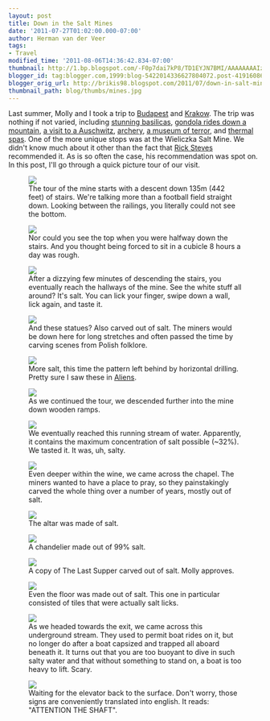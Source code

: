 ```yaml
---
layout: post
title: Down in the Salt Mines
date: '2011-07-27T01:02:00.000-07:00'
author: Herman van der Veer
tags:
- Travel
modified_time: '2011-08-06T14:36:42.834-07:00'
thumbnail: http://1.bp.blogspot.com/-F0p7dai7kP8/TD1EYJN7BMI/AAAAAAAAIzQ/S1YywKiCoDI/s72-c/IMG_8696.JPG
blogger_id: tag:blogger.com,1999:blog-5422014336627804072.post-4191608645005575643
blogger_orig_url: http://brikis98.blogspot.com/2011/07/down-in-salt-mines.html
thumbnail_path: blog/thumbs/mines.jpg
---
```


Last summer, Molly and I took a trip to 
[Budapest](https://picasaweb.google.com/brikis98/Budapest) and 
[Krakow](https://picasaweb.google.com/brikis98/Krakow#). The trip was nothing 
if not varied, including [stunning 
basilicas](https://picasaweb.google.com/brikis98/Krakow#5493621923400853458), 
[gondola rides down a 
mountain](https://picasaweb.google.com/brikis98/Krakow#5493622408512286434), 
[a visit to a 
Auschwitz](https://picasaweb.google.com/brikis98/Krakow#5493622254478291634), 
[archery](https://picasaweb.google.com/brikis98/Budapest#5493280685289557954), 
[a museum of 
terror](https://picasaweb.google.com/brikis98/Budapest#5493279341171127714), 
and [thermal 
spas](https://picasaweb.google.com/brikis98/Budapest#5493280498869470354). One 
of the more unique stops was at the Wieliczka Salt Mine. We didn't know much 
about it other than the fact that [Rick 
Steves](http://www.amazon.com/dp/159880104X?ref=hello-startup-20) 
recommended it. As is so often the case, his recommendation was spot on. In 
this post, I'll go through a quick picture tour of our visit. 

<figure>
  <a href="http://1.bp.blogspot.com/-F0p7dai7kP8/TD1EYJN7BMI/AAAAAAAAIzQ/S1YywKiCoDI/s1600/IMG_8696.JPG" target="_blank">
    <img src="http://1.bp.blogspot.com/-F0p7dai7kP8/TD1EYJN7BMI/AAAAAAAAIzQ/S1YywKiCoDI/s400/IMG_8696.JPG">
  </a>
  <figcaption>The tour of the mine starts with a descent down 135m (442 feet) of stairs. We're talking more than a football field straight down. Looking between the railings, you literally could not see the bottom.</figcaption>
</figure>
<figure>
  <a href="http://4.bp.blogspot.com/-fArvlqUnc-A/TD1EYBCO46I/AAAAAAAAIzU/_pjnyVIBumw/s1600/IMG_8697.JPG" target="_blank">
    <img src="http://4.bp.blogspot.com/-fArvlqUnc-A/TD1EYBCO46I/AAAAAAAAIzU/_pjnyVIBumw/s400/IMG_8697.JPG">
  </a>
  <figcaption>Nor could you see the top when you were halfway down the stairs. And you thought being forced to sit in a cubicle 8 hours a day was rough. </figcaption>
</figure>
<figure>
  <a href="http://4.bp.blogspot.com/-mSVAV7m-Z1E/TD1EYpj-pMI/AAAAAAAAIzY/geyDF0EQgxI/s1600/IMG_8720.JPG" target="_blank">
    <img src="http://4.bp.blogspot.com/-mSVAV7m-Z1E/TD1EYpj-pMI/AAAAAAAAIzY/geyDF0EQgxI/s400/IMG_8720.JPG">
  </a>
  <figcaption>After a dizzying few minutes of descending the stairs, you eventually reach the hallways of the mine. See the white stuff all around? It's salt. You can lick your finger, swipe down a wall, lick again, and taste it.</figcaption>
</figure>
<figure>
  <a href="http://2.bp.blogspot.com/-ynDRf5U5fLg/TD1EZKMo5cI/AAAAAAAAIzk/9nk_gjoyKEw/s1600/IMG_8709.JPG" target="_blank">
    <img src="http://2.bp.blogspot.com/-ynDRf5U5fLg/TD1EZKMo5cI/AAAAAAAAIzk/9nk_gjoyKEw/s400/IMG_8709.JPG">
  </a>
  <figcaption>And these statues? Also carved out of salt. The miners would be down here for long stretches and often passed the time by carving scenes from Polish folklore.</figcaption>
</figure>
<figure>
  <a href="http://3.bp.blogspot.com/-DYeY4hmGBOQ/TD1EaH6WFJI/AAAAAAAAIzw/jQZ5jbAXbZg/s1600/IMG_8724.JPG" target="_blank">
    <img src="http://3.bp.blogspot.com/-DYeY4hmGBOQ/TD1EaH6WFJI/AAAAAAAAIzw/jQZ5jbAXbZg/s320/IMG_8724.JPG">
  </a>
  <figcaption>More salt, this time the pattern left behind by horizontal drilling. Pretty sure I saw these in <a href="http://www.imdb.com/title/tt0090605/">Aliens</a>.</figcaption>
</figure>
<figure>
  <a href="http://www.imdb.com/title/tt0090605/" target="_blank">
    <img src="http://3.bp.blogspot.com/-MyL5nJv2UBo/TD1EaR-d-MI/AAAAAAAAIz0/uhVJWwZ1iA8/s400/IMG_8725.JPG">
  </a>
  <figcaption>As we continued the tour, we descended further into the mine down wooden ramps.</figcaption>
</figure>
<figure>
  <a href="http://1.bp.blogspot.com/-3ujGGMAPeJM/TD1EarUsONI/AAAAAAAAIz4/v1XzDyPE2cw/s1600/IMG_8732.JPG" target="_blank">
    <img src="http://1.bp.blogspot.com/-3ujGGMAPeJM/TD1EarUsONI/AAAAAAAAIz4/v1XzDyPE2cw/s400/IMG_8732.JPG">
  </a>
  <figcaption>We eventually reached this running stream of water. Apparently, it contains the maximum concentration of salt possible (~32%). We tasted it. It was, uh, salty.</figcaption>
</figure>
<figure>
  <a href="http://1.bp.blogspot.com/-s5ftS2h1CGA/TD1EasVSSSI/AAAAAAAAIz8/KHnVu01sltA/s1600/IMG_8738.JPG" target="_blank">
    <img src="http://1.bp.blogspot.com/-s5ftS2h1CGA/TD1EasVSSSI/AAAAAAAAIz8/KHnVu01sltA/s400/IMG_8738.JPG">
  </a>
  <figcaption>Even deeper within the wine, we came across the chapel. The miners wanted to have a place to pray, so they painstakingly carved the whole thing over a number of years, mostly out of salt.</figcaption>
</figure>
<figure>
  <a href="http://2.bp.blogspot.com/-LkcD-bKzRZQ/TD1EbBoNPUI/AAAAAAAAI0A/enOp7WChf3w/s1600/IMG_8758.JPG" target="_blank">
    <img src="http://2.bp.blogspot.com/-LkcD-bKzRZQ/TD1EbBoNPUI/AAAAAAAAI0A/enOp7WChf3w/s400/IMG_8758.JPG">
  </a>
  <figcaption>The altar was made of salt. </figcaption>
</figure>
<figure>
  <a href="http://4.bp.blogspot.com/-1yHRzS3CFSU/TD1EY4SbdvI/AAAAAAAAIzg/x6k4LuLbikE/s1600/IMG_8753.JPG" target="_blank">
    <img src="http://4.bp.blogspot.com/-1yHRzS3CFSU/TD1EY4SbdvI/AAAAAAAAIzg/x6k4LuLbikE/s400/IMG_8753.JPG">
  </a>
  <figcaption>A chandelier made out of 99% salt.</figcaption>
</figure>
<figure>
  <a href="http://1.bp.blogspot.com/-H_9vV0HtwLY/TD1EbiU8dgI/AAAAAAAAI0M/70OqP0VXqlw/s1600/IMG_8749.JPG" target="_blank">
    <img src="http://1.bp.blogspot.com/-H_9vV0HtwLY/TD1EbiU8dgI/AAAAAAAAI0M/70OqP0VXqlw/s400/IMG_8749.JPG">
  </a>
  <figcaption>A copy of The Last Supper carved out of salt. Molly approves.</figcaption>
</figure>
<figure>
  <a href="http://2.bp.blogspot.com/-8yRCIaZsgCM/TD1EYjJ36II/AAAAAAAAIzc/z_39wO15Cxk/s1600/IMG_8761.JPG" target="_blank">
    <img src="http://2.bp.blogspot.com/-8yRCIaZsgCM/TD1EYjJ36II/AAAAAAAAIzc/z_39wO15Cxk/s400/IMG_8761.JPG">
  </a>
  <figcaption>Even the floor was made out of salt. This one in particular consisted of tiles that were actually salt licks.</figcaption>
</figure>
<figure>
  <a href="http://1.bp.blogspot.com/-b8_38OwuP2k/TD1Eb00kmdI/AAAAAAAAI0Q/egnuImyhecA/s1600/IMG_8774.JPG" target="_blank">
    <img src="http://1.bp.blogspot.com/-b8_38OwuP2k/TD1Eb00kmdI/AAAAAAAAI0Q/egnuImyhecA/s400/IMG_8774.JPG">
  </a>
  <figcaption>As we headed towards the exit, we came across this underground stream. They used to permit boat rides on it, but no longer do after a boat capsized and trapped all aboard beneath it. It turns out that you are too buoyant to dive in such salty water and that without something to stand on, a boat is too heavy to lift. Scary.</figcaption>
</figure>
<figure>
  <a href="http://4.bp.blogspot.com/-DE8LrTmsHro/TD1EcvNuvCI/AAAAAAAAI0c/vFP-JlXWF0U/s1600/IMG_8782.JPG" target="_blank">
    <img src="http://4.bp.blogspot.com/-DE8LrTmsHro/TD1EcvNuvCI/AAAAAAAAI0c/vFP-JlXWF0U/s400/IMG_8782.JPG">
  </a>
  <figcaption>Waiting for the elevator back to the surface. Don't worry, those signs are conveniently translated into english. It reads: "ATTENTION THE SHAFT".</figcaption>
</figure>